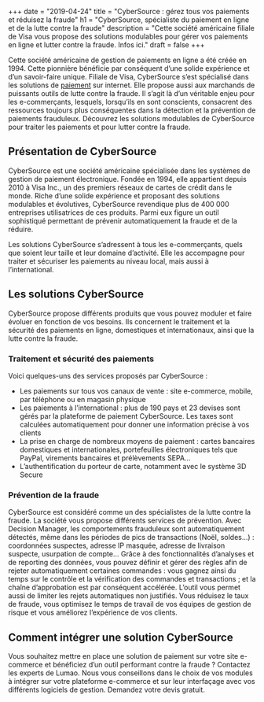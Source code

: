 +++
date = "2019-04-24"
title = "CyberSource : gérez tous vos paiements et réduisez la fraude"
h1 = "CyberSource, spécialiste du paiement en ligne et de la lutte contre la fraude"
description = "Cette société américaine filiale de Visa vous propose des solutions modulables pour gérer vos paiements en ligne et lutter contre la fraude. Infos ici."
draft = false
+++

Cette société américaine de gestion de paiements en ligne a été créée en 1994. Cette pionnière bénéficie par conséquent d’une solide expérience et d’un savoir-faire unique. Filiale de Visa, CyberSource s’est spécialisé dans les solutions de [paiement](/ecommerce/tunnel-de-vente/paiement/) sur internet. Elle propose aussi aux marchands de puissants outils de lutte contre la fraude. Il s’agit là d’un véritable enjeu pour les e-commerçants, lesquels, lorsqu’ils en sont conscients, consacrent des ressources toujours plus conséquentes dans la détection et la prévention de paiements frauduleux. Découvrez les solutions modulables de CyberSource pour traiter les paiements et pour lutter contre la fraude.

## Présentation de CyberSource

CyberSource est une société américaine spécialisée dans les systèmes de gestion de paiement électronique. Fondée en 1994, elle appartient depuis 2010 à Visa Inc., un des premiers réseaux de cartes de crédit dans le monde. Riche d’une solide expérience et proposant des solutions modulables et évolutives, CyberSource revendique plus de 400 000 entreprises utilisatrices de ces produits. Parmi eux figure un outil sophistiqué permettant de prévenir automatiquement la fraude et de la réduire.

Les solutions CyberSource s’adressent à tous les e-commerçants, quels que soient leur taille et leur domaine d’activité. Elle les accompagne pour traiter et sécuriser les paiements au niveau local, mais aussi à l’international.

## Les solutions CyberSource

CyberSource propose différents produits que vous pouvez moduler et faire évoluer en fonction de vos besoins. Ils concernent le traitement et la sécurité des paiements en ligne, domestiques et internationaux, ainsi que la lutte contre la fraude.

### Traitement et sécurité des paiements

Voici quelques-uns des services proposés par CyberSource :

-	Les paiements sur tous vos canaux de vente : site e-commerce, mobile, par téléphone ou en magasin physique
-	Les paiements à l’international : plus de 190 pays et 23 devises sont gérés par la plateforme de paiement CyberSource. Les taxes sont calculées automatiquement pour donner une information précise à vos clients
-	La prise en charge de nombreux moyens de paiement : cartes bancaires domestiques et internationales, portefeuilles électroniques tels que PayPal, virements bancaires et prélèvements SEPA…
-	L’authentification du porteur de carte, notamment avec le système 3D Secure

### Prévention de la fraude

CyberSource est considéré comme un des spécialistes de la lutte contre la fraude. La société vous propose différents services de prévention. Avec Decision Manager, les comportements frauduleux sont automatiquement détectés, même dans les périodes de pics de transactions (Noël, soldes…) : coordonnées suspectes, adresse IP masquée, adresse de livraison suspecte, usurpation de compte… Grâce à des fonctionnalités d’analyses et de reporting des données, vous pouvez définir et gérer des règles afin de rejeter automatiquement certaines commandes : vous gagnez ainsi du temps sur le contrôle et la vérification des commandes et transactions ; et la chaîne d’approbation est par conséquent accélérée. L’outil vous permet aussi de limiter les rejets automatiques non justifiés.  Vous réduisez le taux de fraude, vous optimisez le temps de travail de vos équipes de gestion de risque et vous améliorez l’expérience de vos clients.

## Comment intégrer une solution CyberSource

Vous souhaitez mettre en place une solution de paiement sur votre site e-commerce et bénéficiez d’un outil performant contre la fraude ? Contactez les experts de Lumao. Nous vous conseillons dans le choix de vos modules à intégrer sur votre plateforme e-commerce et sur leur interfaçage avec vos différents logiciels de gestion. Demandez votre devis gratuit.
